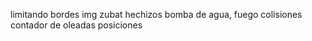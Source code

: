 limitando bordes
img zubat 
hechizos bomba de agua, fuego
colisiones 
contador de oleadas
posiciones
